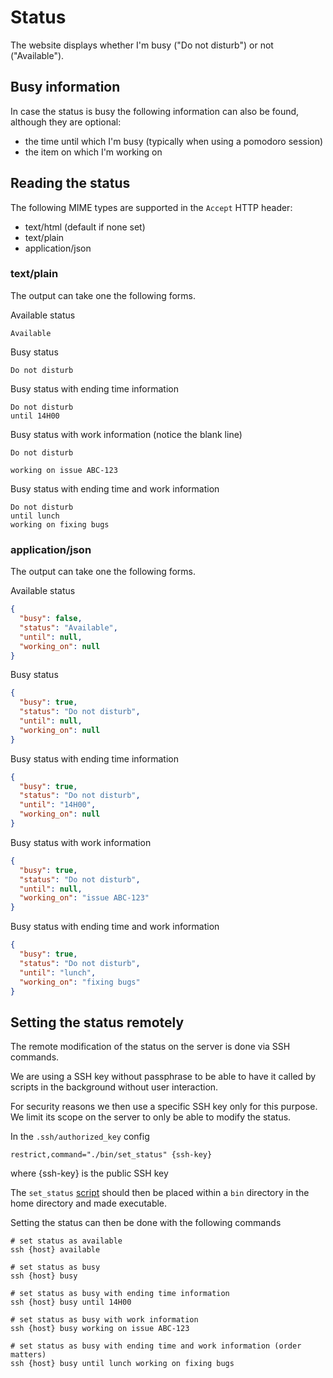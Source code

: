 # Status

The website displays whether I'm busy ("Do not disturb") or not ("Available").

## Busy information

In case the status is busy the following information can also be found,
although they are optional:
- the time until which I'm busy (typically when using a pomodoro session)
- the item on which I'm working on

## Reading the status

The following MIME types are supported in the `Accept` HTTP header:
- text/html (default if none set)
- text/plain
- application/json

### text/plain

The output can take one the following forms.

Available status
```
Available
```

Busy status
```
Do not disturb
```

Busy status with ending time information
```
Do not disturb
until 14H00
```

Busy status with work information (notice the blank line)
```
Do not disturb

working on issue ABC-123
```

Busy status with ending time and work information
```
Do not disturb
until lunch
working on fixing bugs
```

### application/json

The output can take one the following forms.

Available status
```json
{
  "busy": false,
  "status": "Available",
  "until": null,
  "working_on": null
}
```

Busy status
```json
{
  "busy": true,
  "status": "Do not disturb",
  "until": null,
  "working_on": null
}
```

Busy status with ending time information
```json
{
  "busy": true,
  "status": "Do not disturb",
  "until": "14H00",
  "working_on": null
}
```

Busy status with work information
```json
{
  "busy": true,
  "status": "Do not disturb",
  "until": null,
  "working_on": "issue ABC-123"
}
```

Busy status with ending time and work information
```json
{
  "busy": true,
  "status": "Do not disturb",
  "until": "lunch",
  "working_on": "fixing bugs"
}
```

## Setting the status remotely

The remote modification of the status on the server is done via SSH commands.

We are using a SSH key without passphrase to be able to have it called by
scripts in the background without user interaction.

For security reasons we then use a specific SSH key only for this purpose.
We limit its scope on the server to only be able to modify the status.

In the `.ssh/authorized_key` config
```
restrict,command="./bin/set_status" {ssh-key}
```
where {ssh-key} is the public SSH key

The `set_status` [script](scripts/set_status) should then be placed within a
`bin` directory in the home directory and made executable.

Setting the status can then be done with the following commands
```shell
# set status as available
ssh {host} available

# set status as busy
ssh {host} busy

# set status as busy with ending time information
ssh {host} busy until 14H00

# set status as busy with work information
ssh {host} busy working on issue ABC-123

# set status as busy with ending time and work information (order matters)
ssh {host} busy until lunch working on fixing bugs
```
